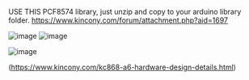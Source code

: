 USE THIS PCF8574 library, just unzip and copy to your arduino library folder. 
https://www.kincony.com/forum/attachment.php?aid=1697


![image](https://github.com/user-attachments/assets/1f4ee865-423c-4339-8d8e-5a707666afd3)   ![image](https://github.com/user-attachments/assets/c6ff7cfc-da60-43b5-9b27-3df1e5c1eb7f)


![image](https://github.com/user-attachments/assets/c914a370-10f2-4b3f-8568-6b021b3daa43)

(https://www.kincony.com/kc868-a6-hardware-design-details.html)
